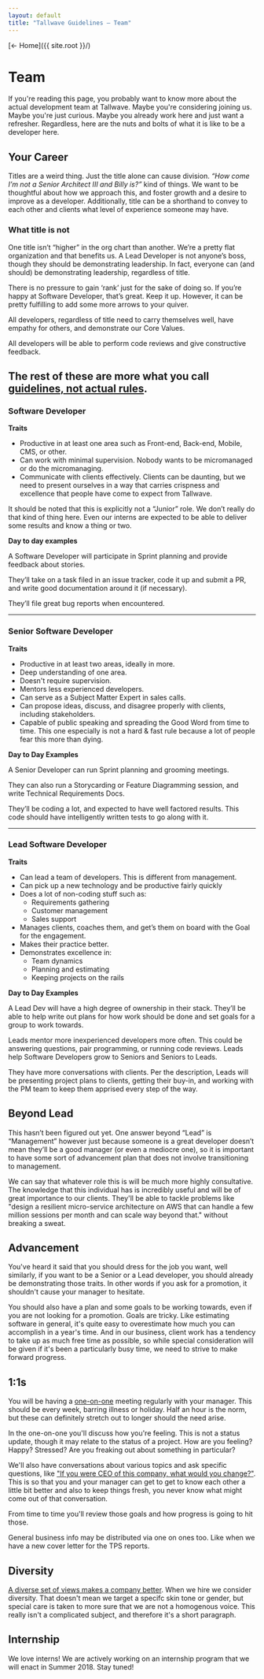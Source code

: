 ```yaml
---
layout: default
title: "Tallwave Guidelines — Team"
---
```


[&larr; Home]({{ site.root }}/)

# Team

If you're reading this page, you probably want to know more about the actual development team at Tallwave. Maybe you're considering joining us. Maybe you're just curious. Maybe you already work here and just want a refresher. Regardless, here are the nuts and bolts of what it is like to be a developer here.

## Your Career

Titles are a weird thing. Just the title alone can cause division. _“How come I’m not a Senior Architect III and *Billy* is?”_ kind of things. We want to be thoughtful about how we approach this, and foster growth and a desire to improve as a developer. Additionally, title can be a shorthand to convey to each other and clients what level of experience someone may have.

### What title is not
One title isn’t “higher” in the org chart than another. We’re a pretty flat organization and that benefits us. A Lead Developer is not anyone’s boss, though they should be demonstrating leadership. In fact, everyone can (and should) be demonstrating leadership, regardless of title.

There is no pressure to gain ‘rank’ just for the sake of doing so. If you’re happy at Software Developer, that’s great. Keep it up. However, it can be pretty fulfilling to add some more arrows to your quiver.

All developers, regardless of title need to carry themselves well, have empathy for others, and demonstrate our Core Values.

All developers will be able to perform code reviews and give constructive feedback.

The rest of these are more what you call [guidelines, not actual rules](https://youtu.be/jl0hMfqNQ-g).
---

### Software Developer

**Traits**

* Productive in at least one area such as Front-end, Back-end, Mobile, CMS, or other.
* Can work with minimal supervision. Nobody wants to be micromanaged or do the micromanaging.
* Communicate with clients effectively. Clients can be daunting, but we need to present ourselves in a way that carries crispness and excellence that people have come to expect from Tallwave.

It should be noted that this is explicitly not a “Junior” role. We don’t really do that kind of thing here. Even our interns are expected to be able to deliver some results and know a thing or two.

**Day to day examples**

A Software Developer will participate in Sprint planning and provide feedback about stories.

They’ll take on a task filed in an issue tracker, code it up and submit a PR, and write good documentation around it (if necessary).

They’ll file great bug reports when encountered.

---

### Senior Software Developer

**Traits**

* Productive in at least two areas, ideally in more.
* Deep understanding of one area.
* Doesn't require supervision.
* Mentors less experienced developers.
* Can serve as a Subject Matter Expert in sales calls.
* Can propose ideas, discuss, and disagree properly with clients, including stakeholders.
* Capable of public speaking and spreading the Good Word from time to time. This one especially is not a hard & fast rule because a lot of people fear this more than dying.

**Day to Day Examples**

A Senior Developer can run Sprint planning and grooming meetings.

They can also run a Storycarding or Feature Diagramming session, and write Technical Requirements Docs.

They’ll be coding a lot, and expected to have well factored results. This code should have intelligently written tests to go along with it.

---

### Lead Software Developer

**Traits**
* Can lead a team of developers. This is different from management.
* Can pick up a new technology and be productive fairly quickly
* Does a lot of non-coding stuff such as:
  * Requirements gathering
  * Customer management
  * Sales support
* Manages clients, coaches them, and get’s them on board with the Goal for the engagement.
* Makes their practice better.
* Demonstrates excellence in:
  * Team dynamics
  * Planning and estimating
  * Keeping projects on the rails

**Day to Day Examples**

A Lead Dev will have a high degree of ownership in their stack. They’ll be able to help write out plans for how work should be done and set goals for a group to work towards.

Leads mentor more inexperienced developers more often. This could be answering questions, pair programming, or running code reviews. Leads help Software Developers grow to Seniors and Seniors to Leads.

They have more conversations with clients. Per the description, Leads will be presenting project plans to clients, getting their buy-in, and working with the PM team to keep them apprised every step of the way.

## Beyond Lead
This hasn’t been figured out yet. One answer beyond “Lead” is “Management” however just because someone is a great developer doesn’t mean they’ll be a good manager (or even a mediocre one), so it is important to have some sort of advancement plan that does not involve transitioning to management.

We can say that whatever role this is will be much more highly consultative. The knowledge that this individual has is incredibly useful and will be of great importance to our clients. They'll be able to tackle problems like "design a resilient micro-service architecture on AWS that can handle a few million sessions per month and can scale way beyond that." without breaking a sweat.

## Advancement
You've heard it said that you should dress for the job you want, well similarly, if you want to be a Senior or a Lead developer, you should already be demonstrating those traits. In other words if you ask for a promotion, it shouldn't cause your manager to hesitate.

You should also have a plan and some goals to be working towards, even if you are not looking for a promotion. Goals are tricky. Like estimating software in general, it's quite easy to overestimate how much you can accomplish in a year's time. And in our business, client work has a tendency to take up as much free time as possible, so while special consideration will be given if it's been a particularly busy time, we need to strive to make forward progress.

## 1:1s
You will be having a [one-on-one](http://randsinrepose.com/archives/the-update-the-vent-and-the-disaster/) meeting regularly with your manager. This should be every week, barring illness or holiday. Half an hour is the norm, but these can definitely stretch out to longer should the need arise. 

In the one-on-one you'll discuss how you're feeling. This is not a status update, though it may relate to the status of a project. How are you feeling? Happy? Stressed? Are you freaking out about something in particular?

We'll also have conversations about various topics and ask specific questions, like ["If you were CEO of this company, what would you change?"](https://jasonevanish.com/2014/05/29/101-questions-to-ask-in-1-on-1s/). This is so that you and your manager can get to get to know each other a little bit better and also to keep things fresh, you never know what might come out of that conversation.

From time to time you'll review those goals and how progress is going to hit those.

General business info may be distributed via one on ones too. Like when we have a new cover letter for the TPS reports.

## Diversity
[A diverse set of views makes a company better](https://www.mckinsey.com/business-functions/organization/our-insights/why-diversity-matters). When we hire we consider diversity. That doesn't mean we target a specifc skin tone or gender, but special care is taken to more sure that we are not a homogenous voice. This really isn't a complicated subject, and therefore it's a short paragraph.

## Internship
We love interns! We are actively working on an internship program that we will enact in Summer 2018. Stay tuned!
